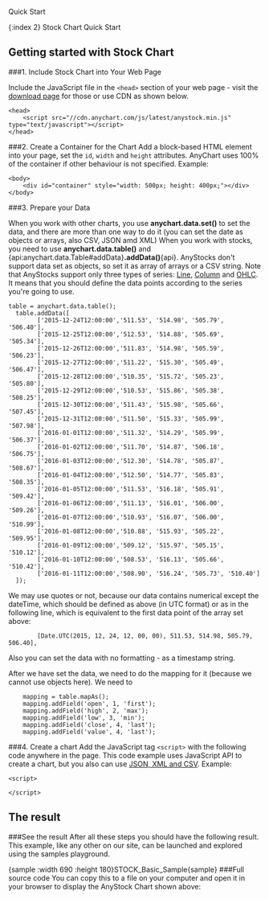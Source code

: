 Quick Start

{:index 2}
Stock Chart Quick Start
  
## Getting started with Stock Chart
###1. Include Stock Chart into Your Web Page

Include the JavaScript file in the `<head>` section of your web page - visit the [download page](../Quick_Start/Downloading_AnyChart) for those or use CDN as shown below.

```
<head>
    <script src="//cdn.anychart.com/js/latest/anystock.min.js" type="text/javascript"></script> 
</head>
```

###2. Create a Container for the Chart
Add a block-based HTML element into your page, set the `id`, `width` and `height` attributes. AnyChart uses 100% of the container if other behaviour is not specified. 
Example:
```
<body>
    <div id="container" style="width: 500px; height: 400px;"></div>
</body>
```

###3. Prepare your Data

When you work with other charts, you use **anychart.data.set()** to set the data, and there are more than one way to do it (you can set the date as objects or arrays, also CSV, JSON amd XML)
When you work with stocks, you need to use **anychart.data.table()** and {api:anychart.data.Table#addData}**.addData()**{api}. AnyStocks don't support data set as objects, so set it as array of arrays or a CSV string.
Note that AnyStocks support only three types of series: [Line](../Basic_Chart_Types/Line-Spline-StepLine_Charts), [Column](../Basic_Chart_Types/Column_Chart) and [OHLC](../Basic_Chart_Types/OHLC_Chart). It means that you should define the data points according to the series you're going to use.

```
table = anychart.data.table();
  table.addData([
		['2015-12-24T12:00:00','511.53', '514.98', '505.79', '506.40'],
		['2015-12-25T12:00:00','512.53', '514.88', '505.69', '505.34'],
		['2015-12-26T12:00:00','511.83', '514.98', '505.59', '506.23'],
		['2015-12-27T12:00:00','511.22', '515.30', '505.49', '506.47'],
		['2015-12-28T12:00:00','510.35', '515.72', '505.23', '505.80'],
		['2015-12-29T12:00:00','510.53', '515.86', '505.38', '508.25'],
		['2015-12-30T12:00:00','511.43', '515.98', '505.66', '507.45'],
		['2015-12-31T12:00:00','511.50', '515.33', '505.99', '507.98'],
		['2016-01-01T12:00:00','511.32', '514.29', '505.99', '506.37'],
		['2016-01-02T12:00:00','511.70', '514.87', '506.18', '506.75'],
		['2016-01-03T12:00:00','512.30', '514.78', '505.87', '508.67'],
		['2016-01-04T12:00:00','512.50', '514.77', '505.83', '508.35'],
		['2016-01-05T12:00:00','511.53', '516.18', '505.91', '509.42'],
		['2016-01-06T12:00:00','511.13', '516.01', '506.00', '509.26'],
		['2016-01-07T12:00:00','510.93', '516.07', '506.00', '510.99'],
		['2016-01-08T12:00:00','510.88', '515.93', '505.22', '509.95'],
		['2016-01-09T12:00:00','509.12', '515.97', '505.15', '510.12'],
		['2016-01-10T12:00:00','508.53', '516.13', '505.66', '510.42'],
		['2016-01-11T12:00:00','508.90', '516.24', '505.73', '510.40']	
  ]);
```

We may use quotes or not, because our data contains numerical except the dateTime, which should be defined as above (in UTC format) or as in the following line, which is equivalent to the first data point of the array set above:

```
		[Date.UTC(2015, 12, 24, 12, 00, 00), 511.53, 514.98, 505.79, 506.40],
```

Also you can set the data with no formatting - as a timestamp string.


After we have set the data, we need to do the mapping for it (beсause we cannot use objects here). We need to 

```
	mapping = table.mapAs();
	mapping.addField('open', 1, 'first');
	mapping.addField('high', 2, 'max');
	mapping.addField('low', 3, 'min');
	mapping.addField('close', 4, 'last');
	mapping.addField('value', 4, 'last');
  ```

###4. Create a chart
Add the JavaScript tag `<script>` with the following code anywhere in the page. 
This code example uses JavaScript API to create a chart, but you also can use [JSON, XML and CSV](Data_from_JSON,_XML,_CSV). 
Example:

```
<script>

</script>
```
  
## The result
###See the result
After all these steps you should have the following result. This example, like any other on our site, can be launched and explored using the samples playground.

{sample :width 690 :height 180}STOCK\_Basic\_Sample{sample}
###Full source code
You can copy this to a file on your computer and open it in your browser to display the AnyStock Chart shown above:
```

```